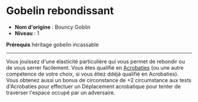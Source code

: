 # Gobelin rebondissant

 * **Nom d'origine** : Bouncy Goblin
 * **Niveau** : 1


<p><span id="ctl00_MainContent_DetailedOutput"><strong>Prérequis</strong> héritage gobelin incassable<br></span></p>
<hr>
<p>Vous jouissez d'une élasticité particulière qui vous permet de rebondir ou de vous serrer facilement. Vous êtes qualifié en <a href="https://2e.aonprd.com/Skills.aspx?ID=1">Acrobaties</a> (ou une autre compétence de votre choix, si vous étiez ddéjà qualifié en Acrobaties). Vous obtenez aussi un bonus de circonstance de +2 circumstance aux tests d'Acrobaties pour effectuer un Déplacement acrobatique pour tenter de traverser l'espace occupé par un adversaire.&nbsp;</p>